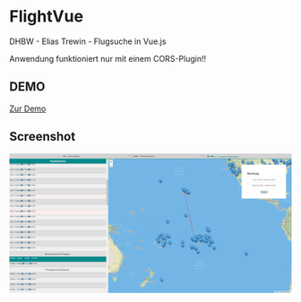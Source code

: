 # FlightVue
DHBW - Elias Trewin - Flugsuche in Vue.js

Anwendung funktioniert nur mit einem CORS-Plugin!!

## DEMO
[Zur Demo](http://flight.etrewin.de/)

## Screenshot
![alt text](screenshot.png)
